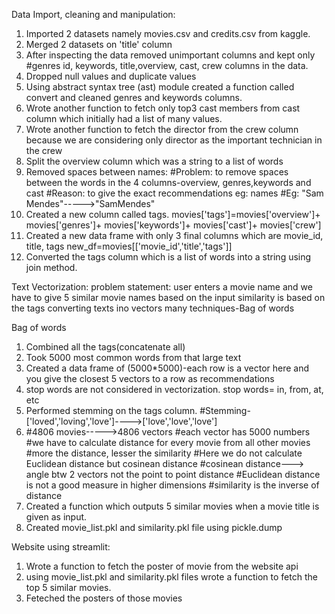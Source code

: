 Data Import, cleaning and manipulation:
1. Imported 2 datasets namely movies.csv and credits.csv from kaggle.
2. Merged 2 datasets on 'title' column
3. After inspecting the data removed unimportant columns and kept only #genres id, keywords, title,overview, cast, crew columns in the data.
4. Dropped null values and duplicate values
5. Using abstract syntax tree (ast) module created a function called convert and cleaned genres and keywords columns.
6. Wrote another function to fetch only top3 cast members from cast column which initially had a list of many values.
7. Wrote another function to fetch the director from the crew column because we are considering only director as the important technician in the crew
8. Split the overview column which was a string to a list of words
9. Removed spaces between names:
#Problem: to remove spaces between the words in the 4 columns-overview, genres,keywords and cast
#Reason: to give the exact recommendations eg: names
#Eg: "Sam Mendes"----->"SamMendes"
10. Created a new column called tags.
movies['tags']=movies['overview']+ movies['genres']+ movies['keywords']+ movies['cast']+ movies['crew']
11. Created a new data frame with only 3 final columns which are movie_id, title, tags
new_df=movies[['movie_id','title','tags']]
12. Converted the tags column which is a list of words into a string using join method.

Text Vectorization:
problem statement: user enters a movie name and we have to give 5 similar movie names based on the input
similarity is based on the tags
converting texts ino vectors
many techniques-Bag of words

Bag of words
1. Combined all the tags(concatenate all)
2. Took 5000 most common words from that large text
3. Created a data frame of (5000*5000)-each row is a vector here and you give the closest 5 vectors to a row as recommendations
4. stop words are not considered in vectorization. stop words= in, from, at, etc
5. Performed stemming on the tags column. #Stemming-
['loved','loving','love']---->['love','love','love']
6. #4806 movies----->4806 vectors
#each vector has 5000 numbers
#we have to calculate distance for every movie from all other movies
#more the distance, lesser the similarity
#Here we do not calculate Euclidean distance but cosinean distance
#cosinean distance---> angle btw 2 vectors not the point to point distance
#Euclidean distance is not a good measure in higher dimensions
#similarity is the inverse of distance
7. Created a function which outputs 5 similar movies when a movie title is given as input.
8. Created movie_list.pkl and similarity.pkl file using pickle.dump

Website using streamlit:
1. Wrote a function to fetch the poster of movie from the website api
2. using movie_list.pkl and similarity.pkl files wrote a function to fetch the top 5 similar movies.
3. Feteched the posters of those movies

